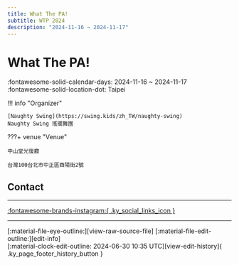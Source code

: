 ```yaml
---
title: What The PA!
subtitle: WTP 2024
description: "2024-11-16 ~ 2024-11-17"
---
```


# What The PA! 

:fontawesome-solid-calendar-days: 2024-11-16 ~ 2024-11-17  
:fontawesome-solid-location-dot: Taipei  

!!! info "Organizer"

    [Naughty Swing](https://swing.kids/zh_TW/naughty-swing)  
    Naughty Swing 搖擺舞團  

???+ venue "Venue"

    中山堂光復廳  
      
    台灣100台北市中正區酉陽街2號  

## Contact


---

 [:fontawesome-brands-instagram:{ .ky_social_links_icon }](https://instagram.com/whatthepa_tw)

---

<div class="ky_page_footer" markdown>
<div class="ky_page_footer_trailing" markdown="span">
[:material-file-eye-outline:][view-raw-source-file]
[:material-file-edit-outline:][edit-info]
</div>
<div class="ky_page_footer_leading" markdown="span">
[:material-clock-edit-outline: 2024-06-30 10:35 UTC][view-edit-history]{ .ky_page_footer_history_button }
</div>
</div>

[view-raw-source-file]: https://github.com/swingdance/events/blob/main/2024/zh_TW/what-the-pa-2024.json "View Raw Source File"
[edit-info]: https://github.com/swingdance/events/issues/new?assignees=&labels=update+event&projects=&template=03-update_entity.yml&title=Update%20Event%3A%202024%2Fzh_TW%20%E2%80%A2%20What%20The%20PA%21&region=zh_TW&year=2024&id=what-the-pa-2024&name=What%20The%20PA%21&org_id=naughty-swing "Edit Info"

[view-edit-history]: https://github.com/swingdance/events/commits/main/2024/zh_TW/what-the-pa-2024.json "View Edit History"
